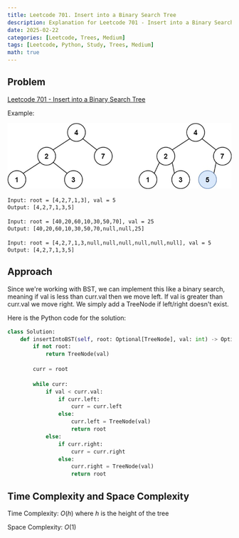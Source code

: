 ```yaml
---
title: Leetcode 701. Insert into a Binary Search Tree
description: Explanation for Leetcode 701 - Insert into a Binary Search Tree, and its solution in Python.
date: 2025-02-22
categories: [Leetcode, Trees, Medium]
tags: [Leetcode, Python, Study, Trees, Medium]
math: true
---
```


## Problem
[Leetcode 701 - Insert into a Binary Search Tree](https://leetcode.com/problems/insert-into-a-binary-search-tree/description/)

Example:

![Desktop View](/assets/img/leetcode/leetcode701-1.jpg)
```
Input: root = [4,2,7,1,3], val = 5
Output: [4,2,7,1,3,5]

Input: root = [40,20,60,10,30,50,70], val = 25
Output: [40,20,60,10,30,50,70,null,null,25]

Input: root = [4,2,7,1,3,null,null,null,null,null,null], val = 5
Output: [4,2,7,1,3,5]
```


## Approach


Since we're working with BST, we can implement this like a binary search, meaning if val is less than curr.val then we move left. If val is greater than curr.val we move right. We simply add a TreeNode if left/right doesn't exist.

Here is the Python code for the solution:
```python
class Solution:
    def insertIntoBST(self, root: Optional[TreeNode], val: int) -> Optional[TreeNode]:
        if not root:
            return TreeNode(val)

        curr = root

        while curr:
            if val < curr.val:
                if curr.left:
                    curr = curr.left
                else:
                    curr.left = TreeNode(val)
                    return root
            else:
                if curr.right:
                    curr = curr.right
                else:
                    curr.right = TreeNode(val)
                    return root
```
## Time Complexity and Space Complexity

Time Complexity: $O(h)$ where $h$ is the height of the tree

Space Complexity: $O(1)$